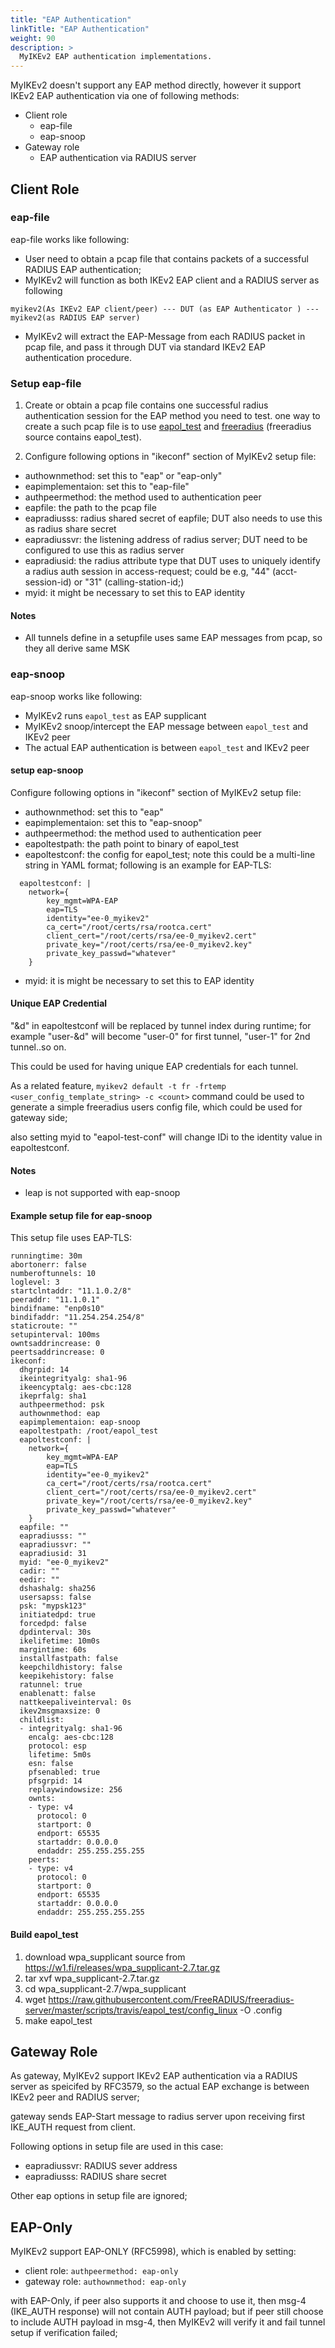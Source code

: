 ```yaml
---
title: "EAP Authentication"
linkTitle: "EAP Authentication"
weight: 90
description: >
  MyIKEv2 EAP authentication implementations.
--- 
```


MyIKEv2 doesn't support any EAP method directly, however it support IKEv2 EAP authentication via one of following methods:

* Client role
  * eap-file
  * eap-snoop
* Gateway role
  * EAP authentication via RADIUS server

## Client Role

### eap-file
eap-file works like following:

* User need to obtain a pcap file that contains packets of a successful RADIUS EAP authentication; 
* MyIKEv2 will function as both IKEv2 EAP client and a RADIUS server as following
```
myikev2(As IKEv2 EAP client/peer) --- DUT (as EAP Authenticator ) --- myikev2(as RADIUS EAP server)
```
* MyIKEv2 will extract the EAP-Message from each RADIUS packet in pcap file, and pass it through DUT via standard IKEv2 EAP authentication procedure.


### Setup eap-file
1. Create or obtain a pcap file contains one successful radius authentication session for the EAP method you need to test. one way to create a such pcap file is to use [eapol_test](https://w1.fi/wpa_supplicant/) and [freeradius](http://freeradius.org/) (freeradius source contains eapol_test).

1. Configure following options in "ikeconf" section of MyIKEv2 setup file:

* authownmethod: set this to "eap" or "eap-only"
* eapimplementaion: set this to "eap-file"
* authpeermethod: the method used to authentication peer
* eapfile: the path to the pcap file
* eapradiusss: radius shared secret of eapfile; DUT also needs to use this as radius share secret
* eapradiussvr: the listening address of radius server; DUT need to be configured to use this as radius server
* eapradiusid: the radius attribute type that DUT uses to uniquely identify a radius auth session in access-request; could be e.g, "44" (acct-session-id) or "31" (calling-station-id;)
* myid: it might be necessary to set this to EAP identity

#### Notes

* All tunnels define in a setupfile uses same EAP messages from pcap, so they all derive same MSK


### eap-snoop
eap-snoop works like following:

* MyIKEv2 runs `eapol_test` as EAP supplicant
* MyIKEv2 snoop/intercept the EAP message between `eapol_test` and IKEv2 peer
* The actual EAP authentication is between `eapol_test` and IKEv2 peer

#### setup eap-snoop
Configure following options in "ikeconf" section of MyIKEv2 setup file:

* authownmethod: set this to "eap"
* eapimplementaion: set this to "eap-snoop"
* authpeermethod: the method used to authentication peer
* eapoltestpath: the path point to binary of eapol_test
* eapoltestconf: the config for eapol_test; note this could be a multi-line string in YAML format; following is an example for EAP-TLS:

```
  eapoltestconf: |
    network={
        key_mgmt=WPA-EAP
        eap=TLS
        identity="ee-0_myikev2"
        ca_cert="/root/certs/rsa/rootca.cert"
        client_cert="/root/certs/rsa/ee-0_myikev2.cert"
        private_key="/root/certs/rsa/ee-0_myikev2.key"
        private_key_passwd="whatever"
    }
```
* myid: it is might be necessary to set this to EAP identity

#### Unique EAP Credential
"&d" in eapoltestconf will be replaced by tunnel index during runtime; for example "user-&d" will become "user-0" for first tunnel, "user-1" for 2nd tunnel..so on.

This could be used for having unique EAP credentials for each tunnel. 

As a related feature, ```myikev2 default -t fr -frtemp <user_config_template_string> -c <count>``` command could be used to generate a simple freeradius users config file, which could be used for gateway side; 

also setting myid to "eapol-test-conf" will change IDi to the identity value in eapoltestconf.


#### Notes

* leap is not supported with eap-snoop

#### Example setup file for eap-snoop
This setup file uses EAP-TLS:

```
runningtime: 30m
abortonerr: false
numberoftunnels: 10
loglevel: 3
startclntaddr: "11.1.0.2/8"
peeraddr: "11.1.0.1"
bindifname: "enp0s10"
bindifaddr: "11.254.254.254/8"
staticroute: ""
setupinterval: 100ms
owntsaddrincrease: 0
peertsaddrincrease: 0
ikeconf:
  dhgrpid: 14
  ikeintegrityalg: sha1-96
  ikeencyptalg: aes-cbc:128
  ikeprfalg: sha1
  authpeermethod: psk
  authownmethod: eap
  eapimplementaion: eap-snoop
  eapoltestpath: /root/eapol_test
  eapoltestconf: |
    network={
        key_mgmt=WPA-EAP
        eap=TLS
        identity="ee-0_myikev2"
        ca_cert="/root/certs/rsa/rootca.cert"
        client_cert="/root/certs/rsa/ee-0_myikev2.cert"
        private_key="/root/certs/rsa/ee-0_myikev2.key"
        private_key_passwd="whatever"
    }
  eapfile: ""
  eapradiusss: ""
  eapradiussvr: ""
  eapradiusid: 31
  myid: "ee-0_myikev2"
  cadir: ""
  eedir: ""
  dshashalg: sha256
  usersapss: false
  psk: "mypsk123"
  initiatedpd: true
  forcedpd: false
  dpdinterval: 30s
  ikelifetime: 10m0s
  margintime: 60s
  installfastpath: false
  keepchildhistory: false
  keepikehistory: false
  ratunnel: true
  enablenatt: false
  nattkeepaliveinterval: 0s
  ikev2msgmaxsize: 0
  childlist:
  - integrityalg: sha1-96
    encalg: aes-cbc:128
    protocol: esp
    lifetime: 5m0s
    esn: false
    pfsenabled: true
    pfsgrpid: 14
    replaywindowsize: 256
    ownts:
    - type: v4
      protocol: 0
      startport: 0
      endport: 65535
      startaddr: 0.0.0.0
      endaddr: 255.255.255.255
    peerts:
    - type: v4
      protocol: 0
      startport: 0
      endport: 65535
      startaddr: 0.0.0.0
      endaddr: 255.255.255.255

```

#### Build eapol_test

1. download wpa_supplicant source from https://w1.fi/releases/wpa_supplicant-2.7.tar.gz
1. tar xvf wpa_supplicant-2.7.tar.gz
1. cd wpa_supplicant-2.7/wpa_supplicant
1. wget https://raw.githubusercontent.com/FreeRADIUS/freeradius-server/master/scripts/travis/eapol_test/config_linux -O .config
1. make eapol_test

## Gateway Role

As gateway, MyIKEv2 support IKEv2 EAP authentication via a RADIUS server as speicifed by RFC3579, so the actual EAP exchange is between IKEv2 peer and RADIUS server;

gateway sends EAP-Start message to radius server upon receiving first IKE_AUTH request from client.

Following options in setup file are used in this case:

* eapradiussvr: RADIUS sever address
* eapradiusss: RADIUS share secret

Other eap options in setup file are ignored; 


## EAP-Only
MyIKEv2 support EAP-ONLY (RFC5998), which is enabled by setting:

  * client role: ```authpeermethod: eap-only```
  * gateway role: ```authownmethod: eap-only```

with EAP-Only, if peer also supports it and choose to use it, then msg-4 (IKE_AUTH response) will not contain AUTH payload; but if peer still choose to include AUTH payload in msg-4, then MyIKEv2 will verify it and fail tunnel setup if verification failed;